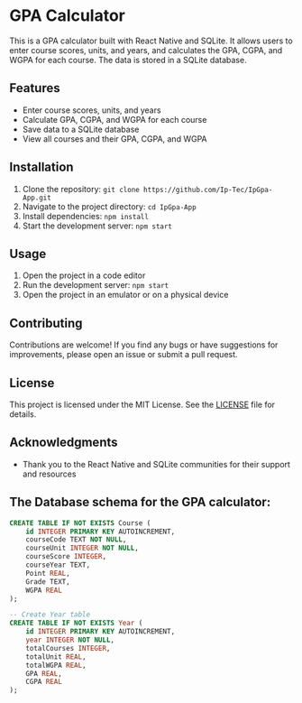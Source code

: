 # GPA Calculator

This is a GPA calculator built with React Native and SQLite. It allows users to enter course scores, units, and years, and calculates the GPA, CGPA, and WGPA for each course. The data is stored in a SQLite database.

## Features

- Enter course scores, units, and years
- Calculate GPA, CGPA, and WGPA for each course
- Save data to a SQLite database
- View all courses and their GPA, CGPA, and WGPA

## Installation

1. Clone the repository: `git clone https://github.com/Ip-Tec/IpGpa-App.git`
2. Navigate to the project directory: `cd IpGpa-App`
3. Install dependencies: `npm install`
4. Start the development server: `npm start`

## Usage

1. Open the project in a code editor
2. Run the development server: `npm start`
3. Open the project in an emulator or on a physical device

## Contributing

Contributions are welcome! If you find any bugs or have suggestions for improvements, please open an issue or submit a pull request.

## License

This project is licensed under the MIT License. See the [LICENSE](LICENSE) file for details.

## Acknowledgments

- Thank you to the React Native and SQLite communities for their support and resources

## The Database schema for the GPA calculator:

```sql
CREATE TABLE IF NOT EXISTS Course (
    id INTEGER PRIMARY KEY AUTOINCREMENT,
    courseCode TEXT NOT NULL,
    courseUnit INTEGER NOT NULL,
    courseScore INTEGER,
    courseYear TEXT,
    Point REAL,
    Grade TEXT,
    WGPA REAL
);

-- Create Year table
CREATE TABLE IF NOT EXISTS Year (
    id INTEGER PRIMARY KEY AUTOINCREMENT,
    year INTEGER NOT NULL,
    totalCourses INTEGER,
    totalUnit REAL,
    totalWGPA REAL,
    GPA REAL,
    CGPA REAL
);
```